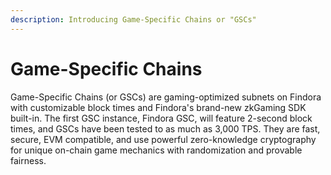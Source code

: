 ```yaml
---
description: Introducing Game-Specific Chains or "GSCs"
---
```


# Game-Specific Chains

Game-Specific Chains (or GSCs) are gaming-optimized subnets on Findora with customizable block times and Findora's brand-new zkGaming SDK built-in. The first GSC instance, Findora GSC, will feature 2-second block times, and GSCs have been tested to as much as 3,000 TPS. They are fast, secure, EVM compatible, and use powerful zero-knowledge cryptography for unique on-chain game mechanics with randomization and provable fairness.
